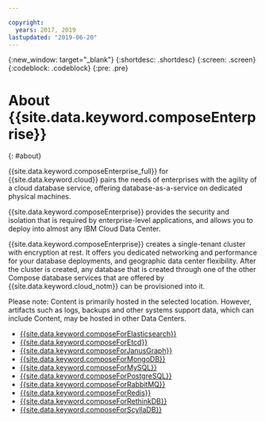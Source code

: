 ```yaml
---

copyright:
  years: 2017, 2019
lastupdated: "2019-06-20"
---
```


{:new_window: target="_blank"}
{:shortdesc: .shortdesc}
{:screen: .screen}
{:codeblock: .codeblock}
{:pre: .pre}

# About {{site.data.keyword.composeEnterprise}}
{: #about}

{{site.data.keyword.composeEnterprise_full}} for {{site.data.keyword.cloud}} pairs the needs of enterprises with the agility of a cloud database service, offering database-as-a-service on dedicated physical machines.

{{site.data.keyword.composeEnterprise}} provides the security and isolation that is required by enterprise-level applications, and allows you to deploy into almost any IBM Cloud Data Center.

{{site.data.keyword.composeEnterprise}} creates a single-tenant cluster with encryption at rest. It offers you dedicated networking and performance for your database deployments, and geographic data center flexibility. After the cluster is created, any database that is created through one of the other Compose database services that are offered by {{site.data.keyword.cloud_notm}} can be provisioned into it.

Please note: Content is primarily hosted in the selected location. However, artifacts such as logs, backups and other systems support data, which can include Content, may be hosted in other Data Centers.

- [{{site.data.keyword.composeForElasticsearch}}](https://{DomainName}/catalog/compose-for-elasticsearch)
- [{{site.data.keyword.composeForEtcd}}](https://{DomainName}/catalog/compose-for-etcd)
- [{{site.data.keyword.composeForJanusGraph}}](https://{DomainName}/catalog/compose-for-janusgraph)
- [{{site.data.keyword.composeForMongoDB}}](https://{DomainName}/catalog/compose-for-mongodb)
- [{{site.data.keyword.composeForMySQL}}](https://{DomainName}/catalog/compose-for-mysql)
- [{{site.data.keyword.composeForPostgreSQL}}](https://{DomainName}/catalog/compose-for-postgresql)
- [{{site.data.keyword.composeForRabbitMQ}}](https://{DomainName}/catalog/compose-for-rabbitmq)
- [{{site.data.keyword.composeForRedis}}](https://{DomainName}/catalog/compose-for-redis)
- [{{site.data.keyword.composeForRethinkDB}}](https://{DomainName}/catalog/compose-for-rethinkdb)
- [{{site.data.keyword.composeForScyllaDB}}](https://{DomainName}/catalog/compose-for-scylladb)
